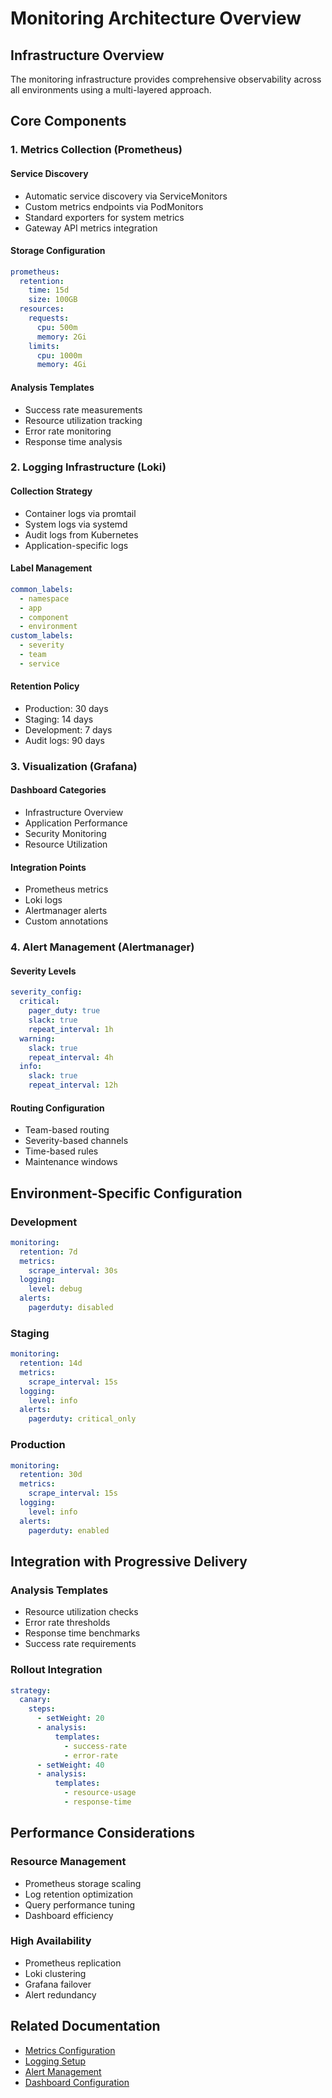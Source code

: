 # Monitoring Architecture Overview

## Infrastructure Overview

The monitoring infrastructure provides comprehensive observability across all environments using a multi-layered
approach.

## Core Components

### 1. Metrics Collection (Prometheus)

#### Service Discovery

- Automatic service discovery via ServiceMonitors
- Custom metrics endpoints via PodMonitors
- Standard exporters for system metrics
- Gateway API metrics integration

#### Storage Configuration

```yaml
prometheus:
  retention:
    time: 15d
    size: 100GB
  resources:
    requests:
      cpu: 500m
      memory: 2Gi
    limits:
      cpu: 1000m
      memory: 4Gi
```

#### Analysis Templates

- Success rate measurements
- Resource utilization tracking
- Error rate monitoring
- Response time analysis

### 2. Logging Infrastructure (Loki)

#### Collection Strategy

- Container logs via promtail
- System logs via systemd
- Audit logs from Kubernetes
- Application-specific logs

#### Label Management

```yaml
common_labels:
  - namespace
  - app
  - component
  - environment
custom_labels:
  - severity
  - team
  - service
```

#### Retention Policy

- Production: 30 days
- Staging: 14 days
- Development: 7 days
- Audit logs: 90 days

### 3. Visualization (Grafana)

#### Dashboard Categories

- Infrastructure Overview
- Application Performance
- Security Monitoring
- Resource Utilization

#### Integration Points

- Prometheus metrics
- Loki logs
- Alertmanager alerts
- Custom annotations

### 4. Alert Management (Alertmanager)

#### Severity Levels

```yaml
severity_config:
  critical:
    pager_duty: true
    slack: true
    repeat_interval: 1h
  warning:
    slack: true
    repeat_interval: 4h
  info:
    slack: true
    repeat_interval: 12h
```

#### Routing Configuration

- Team-based routing
- Severity-based channels
- Time-based rules
- Maintenance windows

## Environment-Specific Configuration

### Development

```yaml
monitoring:
  retention: 7d
  metrics:
    scrape_interval: 30s
  logging:
    level: debug
  alerts:
    pagerduty: disabled
```

### Staging

```yaml
monitoring:
  retention: 14d
  metrics:
    scrape_interval: 15s
  logging:
    level: info
  alerts:
    pagerduty: critical_only
```

### Production

```yaml
monitoring:
  retention: 30d
  metrics:
    scrape_interval: 15s
  logging:
    level: info
  alerts:
    pagerduty: enabled
```

## Integration with Progressive Delivery

### Analysis Templates

- Resource utilization checks
- Error rate thresholds
- Response time benchmarks
- Success rate requirements

### Rollout Integration

```yaml
strategy:
  canary:
    steps:
      - setWeight: 20
      - analysis:
          templates:
            - success-rate
            - error-rate
      - setWeight: 40
      - analysis:
          templates:
            - resource-usage
            - response-time
```

## Performance Considerations

### Resource Management

- Prometheus storage scaling
- Log retention optimization
- Query performance tuning
- Dashboard efficiency

### High Availability

- Prometheus replication
- Loki clustering
- Grafana failover
- Alert redundancy

## Related Documentation

- [Metrics Configuration](metrics.md)
- [Logging Setup](logs.md)
- [Alert Management](alerts.md)
- [Dashboard Configuration](dashboards.md)
